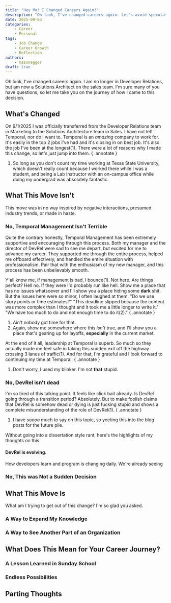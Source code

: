 ```yaml
---
title: "Hey Ma! I Changed Careers Again!"
description: "Oh look, I've changed careers again. Let's avoid speculation and talk about my decision."
date: 2025-09-03
categories:
    - Career
    - Personal
tags: 
    - Job Change
    - Career Growth
    - Reflection
authors:
    - masonegger
draft: true
---
```


Oh look, I've changed careers again.
I am no longer in Developer Relations, but am now a Solutions Architect on the sales team.
I'm sure many of you have questions, so let me take you on the journey of how I came to this decision.

<!-- more -->

## What's Changed

On 9/1/2025 I was officially transferred from the Developer Relations team in Marketing to the Solutions Architecture team in Sales.
I have not left Temporal, nor do I want to.
Temporal is an _amazing_ company to work for.
It's easily in the top 2 jobs I've had and it's closing in on best job.
It's also the job I've been at the longest(1).
There were a lot of reasons why I made this change, so let's just jump into them.
{ .annotate }

1. So long as you don't count my time working at Texas State University, which doesn't really count because I worked there while I was a student, and being a Lab Instructor with an on-campus office while doing my undergrad was absolutely fantastic.

## What This Move Isn't

This move was in no way inspired by negative interactions, presumed industry trends, or made in haste.

### No, Temporal Management Isn't Terrible

Quite the contrary honestly, Temporal Management has been extremely supportive and encouraging through this process.
Both my manager and the director of DevRel were sad to see me depart, but excited for me to advance my career.
They supported me through the entire process, helped me offboard effectively, and handled the entire situation with professionalism.
Pair that with the enthusiasm of my new manager, and this process has been unbelievably smooth.

Y'all know me, if management is bad, I bounce(1).
Not here.
Are things perfect?
Hell no.
If they were I'd probably run like hell.
Show me a place that has no issues whatsoever and I'll show you a place hiding some **dark** shit.
But the issues here were so minor, I often laughed at them.
"Do we use story points or time estimates?"
"This deadline slipped because the content was more complex than I thought and it took me a little longer to write it."
"We have too much to do and not enough time to do it(2)."
{ .annotate }

1. Ain't nobody got time for that.
2. Again, show me somewhere where this _isn't_ true, and I'll show you a place that's gearing up for layoffs, **especially** in the current market. 

At the end of it all, leadership at Temporal is superb.
So much so they actually made me feel safe in taking this sudden exit off the highway crossing 3 lanes of traffic(1). 
And for that, I'm grateful and I look forward to continuing my time at Temporal.
{ .annotate }

1. Don't worry, I used my blinker. I'm not **that** stupid.

### No, DevRel isn't dead

I'm so tired of this talking point.
It feels like click bait already.
Is DevRel going through a transition period?
Absolutely.
But to make foolish claims that DevRel is somehow dead or dying is just fucking stupid and shows a complete misunderstanding of the role of DevRel(1).
{ .annotate }

1. I have _soooo_ much to say on this topic, so yeeting this into the blog posts for the future pile. 

Without going into a dissertation style rant, here's the highlights of my thoughts on this.

#### DevRel is evolving. 

How developers learn and program is changing daily. We're already seeing 



### No, This was Not a Sudden Decision

## What This Move Is

What am I trying to get out of this change?
I'm so glad you asked.

### A Way to Expand My Knowledge

### A Way to See Another Part of an Organization

## What Does This Mean for Your Career Journey?

### A Lesson Learned in Sunday School

### Endless Possibilities

## Parting Thoughts